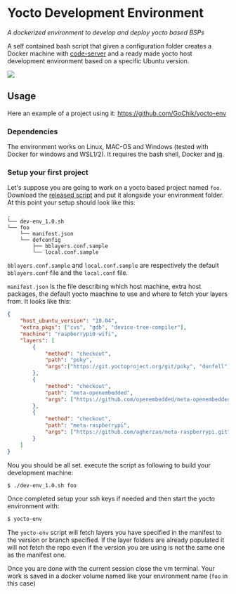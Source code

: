 # Yocto Development Environment

_A dockerized environment to develop and deploy yocto based BSPs_

A self contained bash script that given a configuration folder creates a Docker machine with [code-server](https://github.com/cdr/code-server) and a ready made yocto host development environment based on a specific Ubuntu version.

<img src="https://github.com/rferrazz/yocto-dev-env/raw/main/screen.gif">

## Usage

Here an example of a project using it: https://github.com/GoChik/yocto-env

### Dependencies

The environment works on Linux, MAC-OS and Windows (tested with Docker for windows and WSL1/2). It requires the bash shell, Docker and [jq](https://stedolan.github.io/jq/).

### Setup your first project

Let's suppose you are going to work on a yocto based project named `foo`. Download the [released script](https://github.com/rferrazz/yocto-dev-env/releases/latest) and put it alongside your environment folder. At this point your setup should look like this:

```
.
└── dev-env_1.0.sh
└── foo
    └── manifest.json
    └── defconfig
        ├── bblayers.conf.sample
        └── local.conf.sample
```

`bblayers.conf.sample` and `local.conf.sample` are respectively the default `bblayers.conf` file and the `local.conf` file.

`manifest.json` Is the file describing which host machine, extra host packages, the default yocto maachine to use and where to fetch your layers from. It looks like this:

```json
{
    "host_ubuntu_version": "18.04",
    "extra_pkgs": ["cvs", "gdb", "device-tree-compiler"],
    "machine": "raspberrypi0-wifi",
    "layers": [
        {
            "method": "checkout",
            "path": "poky",
            "args":["https://git.yoctoproject.org/git/poky", "dunfell"]
        },
        {
            "method": "checkout",
            "path": "meta-openembedded",
            "args": ["https://github.com/openembedded/meta-openembedded.git", "dunfell"]
        },
        {
            "method": "checkout",
            "path": "meta-raspberrypi",
            "args": ["https://github.com/agherzan/meta-raspberrypi.git", "dunfell", "67baec35a3cabb0b92dea31d71c59752ae8123f7"]
        }
    ]
}
```

Nou you should be all set. execute the script as following to build your development machine:

```bash
$ ./dev-env_1.0.sh foo
```

Once completed setup your ssh keys if needed and then start the yocto environment with:

```bash
$ yocto-env
```

The `yocto-env` script will fetch layers you have specified in the manifest to the version or branch specified. If the layer folders are already populated it will not fetch the repo even if the version you are using is not the same one as the manifest one.

Once you are done with the current session close the vm terminal. Your work is saved in a docker volume named like your environment name (`foo` in this case)
